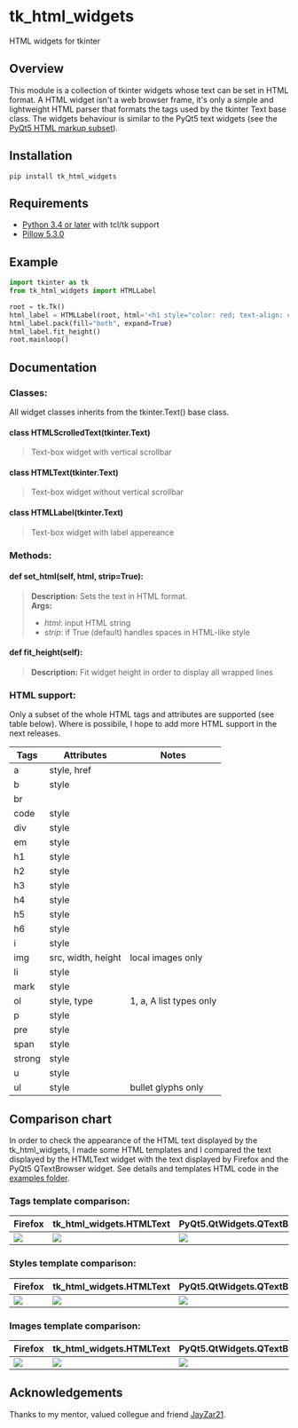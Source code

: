 # tk_html_widgets
HTML widgets for tkinter

## Overview
This module is a collection of tkinter widgets whose text can be set in HTML format.
A HTML widget isn't a web browser frame, it's only a simple and lightweight HTML parser that formats the tags used by the tkinter Text base class.
The widgets behaviour is similar to the PyQt5 text widgets (see the [PyQt5 HTML markup subset](http://doc.qt.io/qt-5/richtext-html-subset.html)).

## Installation
``pip install tk_html_widgets``
 
## Requirements
 - [Python 3.4 or later](https://www.python.org/downloads/) with tcl/tk support
 - [Pillow 5.3.0](https://github.com/python-pillow/Pillow)

## Example
```python
import tkinter as tk
from tk_html_widgets import HTMLLabel

root = tk.Tk()
html_label = HTMLLabel(root, html='<h1 style="color: red; text-align: center"> Hello World </H1>')
html_label.pack(fill="both", expand=True)
html_label.fit_height()
root.mainloop()
```

## Documentation

### Classes:
All widget classes inherits from the tkinter.Text() base class.

#### class HTMLScrolledText(tkinter.Text)
> Text-box widget with vertical scrollbar
#### class HTMLText(tkinter.Text)
> Text-box widget without vertical scrollbar
#### class HTMLLabel(tkinter.Text)
> Text-box widget with label appereance
 
### Methods:
#### def set_html(self, html, strip=True):
> **Description:** Sets the text in HTML format. <br>
> **Args:**
>  - *html*: input HTML string
>  - *strip*: if True (default) handles spaces in HTML-like style 

#### def fit_height(self):
> **Description:** Fit widget height in order to display all wrapped lines

### HTML support:
Only a subset of the whole HTML tags and attributes are supported (see table below).
Where is possibile, I hope to add more HTML support in the next releases.

 **Tags** | **Attributes**  | **Notes** 
--- | --- | ---
a| style, href | 
b| style | 
br|| 
code | style | 
div | style | 
em| style | 
h1 | style | 
h2 | style | 
h3 | style | 
h4 | style | 
h5 | style | 
h6 | style | 
i| style | 
img| src, width, height | local images only 
li| style | 
mark| style | 
ol| style, type | 1, a, A list types only
p | style | 
pre | style | 
span| style | 
strong| style | 
u| style | 
ul| style | bullet glyphs only

## Comparison chart
In order to check the appearance of the HTML text displayed by the tk_html_widgets, I made some HTML templates and I compared the text displayed by the HTMLText widget with the text displayed by Firefox and the PyQt5 QTextBrowser widget.
See details and templates HTML code in the [examples folder](https://github.com/paolo-gurisatti/tk_html_widgets/tree/master/examples).

### Tags template comparison:
**Firefox** | **tk_html_widgets.HTMLText** | **PyQt5.QtWidgets.QTextBrowser** 
--- | --- | ---
![](https://github.com/paolo-gurisatti/tk_html_widgets/blob/master/examples/img/tags_firefox.png)|![](https://github.com/paolo-gurisatti/tk_html_widgets/blob/master/examples/img/tags_tk.png)|![](https://github.com/paolo-gurisatti/tk_html_widgets/blob/master/examples/img/tags_pyqt5.png)

### Styles template comparison:
**Firefox** | **tk_html_widgets.HTMLText** | **PyQt5.QtWidgets.QTextBrowser** 
--- | --- | ---
![](https://github.com/paolo-gurisatti/tk_html_widgets/blob/master/examples/img/styles_firefox.png)|![](https://github.com/paolo-gurisatti/tk_html_widgets/blob/master/examples/img/styles_tk.png)|![](https://github.com/paolo-gurisatti/tk_html_widgets/blob/master/examples/img/styles_pyqt5.png)

### Images template comparison:
**Firefox** | **tk_html_widgets.HTMLText** | **PyQt5.QtWidgets.QTextBrowser** 
--- | --- | ---
![](https://github.com/paolo-gurisatti/tk_html_widgets/blob/master/examples/img/images_firefox.png)|![](https://github.com/paolo-gurisatti/tk_html_widgets/blob/master/examples/img/images_tk.png)|![](https://github.com/paolo-gurisatti/tk_html_widgets/blob/master/examples/img/images_pyqt5.png)


## Acknowledgements
Thanks to my mentor, valued collegue and friend [JayZar21](https://github.com/JayZar21).
